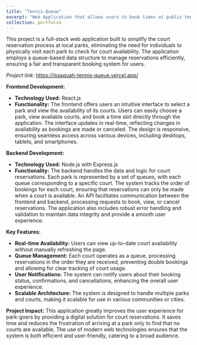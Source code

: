 ```yaml
---
title: "Tennis-Queue"
excerpt: "Web Application that allows users to book times at public tennis courts <br/><img src='/images/Tennis-Queues.png'>"
collection: portfolio
---
```


This project is a full-stack web application built to simplify the court reservation process at local parks, eliminating the need for individuals to physically visit each park to check for court availability. The application employs a queue-based data structure to manage reservations efficiently, ensuring a fair and transparent booking system for users.

*Project link*: https://issaquah-tennis-queue.vercel.app/

**Frontend Development:**
- **Technology Used:** React.js
- **Functionality:** The frontend offers users an intuitive interface to select a park and view the availability of its courts. Users can easily choose a park, view available courts, and book a time slot directly through the application. The interface updates in real-time, reflecting changes in availability as bookings are made or canceled. The design is responsive, ensuring seamless access across various devices, including desktops, tablets, and smartphones.

**Backend Development:**
- **Technology Used:** Node.js with Express.js
- **Functionality:** The backend handles the data and logic for court reservations. Each park is represented by a set of queues, with each queue corresponding to a specific court. The system tracks the order of bookings for each court, ensuring that reservations can only be made when a court is available. An API facilitates communication between the frontend and backend, processing requests to book, view, or cancel reservations. The application also includes robust error handling and validation to maintain data integrity and provide a smooth user experience.

**Key Features:**
- **Real-time Availability:** Users can view up-to-date court availability without manually refreshing the page.
- **Queue Management:** Each court operates as a queue, processing reservations in the order they are received, preventing double bookings and allowing for clear tracking of court usage.
- **User Notifications:** The system can notify users about their booking status, confirmations, and cancellations, enhancing the overall user experience.
- **Scalable Architecture:** The system is designed to handle multiple parks and courts, making it scalable for use in various communities or cities.

**Project Impact:**
This application greatly improves the user experience for park-goers by providing a digital solution for court reservations. It saves time and reduces the frustration of arriving at a park only to find that no courts are available. The use of modern web technologies ensures that the system is both efficient and user-friendly, catering to a broad audience.
